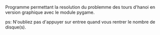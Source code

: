 Programme permettant la resolution du problemme des tours d'hanoi en version graphique avec le module pygame.

ps: N'oubliez pas d'appuyer sur entree quand vous rentrer le nombre de disque(s).

